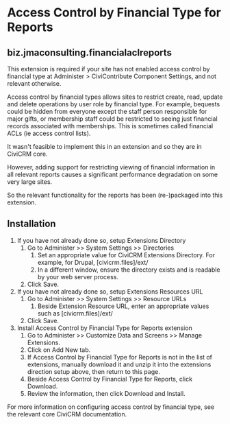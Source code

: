 # Access Control by Financial Type for Reports

## biz.jmaconsulting.financialaclreports

This extension is required if your site has not enabled access control by financial type at Administer > CiviContribute Component Settings, and not relevant otherwise.

Access control by financial types allows sites to restrict create, read, update and delete operations by user role by financial type. For example, bequests could be hidden from everyone except the staff person responsible for major gifts, or membership staff could be restricted to seeing just financial records associated with memberships. This is sometimes called financial ACLs (ie access control lists).

It wasn't feasible to implement this in an extension and so they are in CiviCRM core.

However, adding support for restricting viewing of financial information in all relevant reports causes a significant performance degradation on some very large sites.

So the relevant functionality for the reports has been (re-)packaged into this extension.

## Installation

1. If you have not already done so, setup Extensions Directory
    1. Go to Administer >> System Settings >> Directories
        1. Set an appropriate value for CiviCRM Extensions Directory. For example, for Drupal, [civicrm.files]/ext/
        1. In a different window, ensure the directory exists and is readable by your web server process.
    1. Click Save.
1. If you have not already done so, setup Extensions Resources URL
    1. Go to Administer >> System Settings >> Resource URLs
        1. Beside Extension Resource URL, enter an appropriate values such as [civicrm.files]/ext/
    1. Click Save.
1. Install Access Control by Financial Type for Reports extension
    1. Go to Administer >> Customize Data and Screens >> Manage Extensions.
    1. Click on Add New tab.
    1. If Access Control by Financial Type for Reports is not in the list of extensions, manually download it and unzip it into the extensions direction setup above, then return to this page.
    1. Beside Access Control by Financial Type for Reports, click Download.
    1. Review the information, then click Download and Install.

For more information on configuring access control by financial type, see the relevant core CiviCRM documentation.
